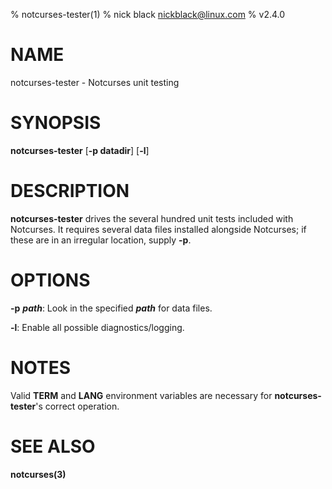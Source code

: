 % notcurses-tester(1)
% nick black <nickblack@linux.com>
% v2.4.0

# NAME

notcurses-tester - Notcurses unit testing

# SYNOPSIS

**notcurses-tester** [**-p datadir**] [**-l**]

# DESCRIPTION

**notcurses-tester** drives the several hundred unit tests included with
Notcurses. It requires several data files installed alongside Notcurses;
if these are in an irregular location, supply **-p**.

# OPTIONS

**-p** ***path***: Look in the specified ***path*** for data files.

**-l**: Enable all possible diagnostics/logging.

# NOTES

Valid **TERM** and **LANG** environment variables are necessary for
**notcurses-tester**'s correct operation.

# SEE ALSO

**notcurses(3)**
